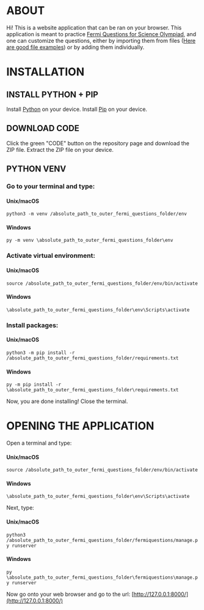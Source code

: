 # ABOUT
Hi! This is a website application that can be ran on your browser. This application is meant to practice [Fermi Questions for Science Olympiad](https://www.soinc.org/fermi-questions-c), and one can customize the questions, either by importing them from files ([Here are good file examples](https://github.com/landy8697/open-scioly-fermi/tree/master/formatted_test_data)) or by adding them individually.

# INSTALLATION
## INSTALL PYTHON + PIP
Install [Python](https://wiki.python.org/moin/BeginnersGuide/Download) on your device.
Install [Pip](https://pip.pypa.io/en/stable/installation/) on your device.

## DOWNLOAD CODE
Click the green "CODE" button on the repository page and download the ZIP file. Extract the ZIP file on your device.

## PYTHON VENV

### Go to your terminal and type:
#### Unix/macOS
```python3 -m venv /absolute_path_to_outer_fermi_questions_folder/env```
#### Windows
```py -m venv \absolute_path_to_outer_fermi_questions_folder\env```

### Activate virtual environment:
#### Unix/macOS
```source /absolute_path_to_outer_fermi_questions_folder/env/bin/activate```
#### Windows
```\absolute_path_to_outer_fermi_questions_folder\env\Scripts\activate```

### Install packages:
#### Unix/macOS
```python3 -m pip install -r /absolute_path_to_outer_fermi_questions_folder/requirements.txt```
#### Windows
```py -m pip install -r \absolute_path_to_outer_fermi_questions_folder\requirements.txt```

Now, you are done installing! Close the terminal.

# OPENING THE APPLICATION
Open a terminal and type:
#### Unix/macOS
```source /absolute_path_to_outer_fermi_questions_folder/env/bin/activate```
#### Windows
```\absolute_path_to_outer_fermi_questions_folder\env\Scripts\activate```

Next, type:
#### Unix/macOS
```python3 /absolute_path_to_outer_fermi_questions_folder/fermiquestions/manage.py runserver```
#### Windows
```py \absolute_path_to_outer_fermi_questions_folder\fermiquestions\manage.py runserver```

Now go onto your web browser and go to the url:
[http://127.0.0.1:8000/](http://127.0.0.1:8000/)
